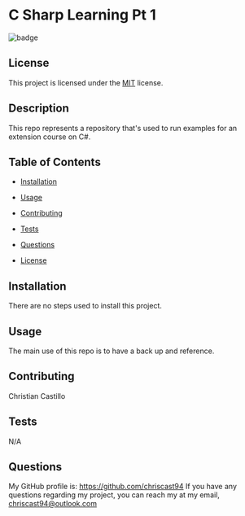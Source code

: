 # C Sharp Learning Pt 1

  ![badge](https://img.shields.io/badge/license-MIT-blue)

  ## License
  This project is licensed under the [MIT](https://choosealicense.com/licenses/mit/) license.


  ## Description
  This repo represents a repository that's used to run examples for an extension course on C#.

  ## Table of Contents
  
  * [Installation](#Installation)

  * [Usage](#Usage)

  * [Contributing](#Contributing)

  * [Tests](#Tests)

  * [Questions](#Questions)

  * [License](#License)
 
  ## Installation
  There are no steps used to install this project.

  ## Usage
  The main use of this repo is to have a back up and reference.
  
  ## Contributing
  Christian Castillo

  ## Tests
  N/A

  ## Questions
  My GitHub profile is: https://github.com/chriscast94
  If you have any questions regarding my project, you can reach my at my email, chriscast94@outlook.com
  
  